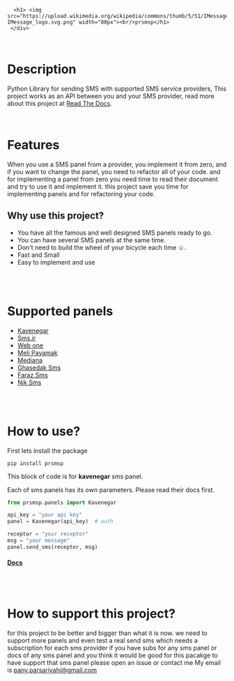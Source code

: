       <h1> <img src="https://upload.wikimedia.org/wikipedia/commons/thumb/5/51/IMessage_logo.svg/2048px-IMessage_logo.svg.png" width="80px"><br/>prsmsp</h1>
     </div>
<p align="center"> <a href="prsmsp.readthedocs.io" target="_blank"><img alt="" src="https://img.shields.io/badge/Website-EA4C89?style=normal&logo=dribbble&logoColor=white" style="vertical-align:center" /></a> <a href="}" target="_blank"><img alt="" src="https://img.shields.io/badge/LinkedIn-0077B5?style=normal&logo=linkedin&logoColor=white" style="vertical-align:center" /></a> </p>

# Description
Python Library for sending SMS with supported SMS service providers, This project works as an API between you and your SMS provider, read more about this project at [Read The Docs](https://prsmsp.readthedocs.io/).

<br>

# Features
When you use a SMS panel from a provider, you implement it from zero, and if you want to change the panel, you need to refactor all of your code.
and for implementing a panel from zero you need time to read their document and try to use it and implement it.
this project save you time for implementing panels and for refactoring your code.

## Why use this project?
- You have all the famous and well designed SMS panels ready to go.
- You can have several SMS panels at the same time.
- Don't need to build the wheel of your bicycle each time ☺.
- Fast and Small
- Easy to implement and use

<br>
<br>

# Supported panels

* [Kavenegar](http://kavenegar.com)
* [Sms.ir](http://sms.ir)
* [Web one](http://webone-sms.ir)
* [Meli Payamak](https://www.melipayamak.com)
* [Mediana](https://mediana.ir)
* [Ghasedak Sms](https://ghasedak.me)
* [Faraz Sms](https://farazsms.com/)
* [Nik Sms](https://niksms.com/)

<br>
<br>

# How to use?
First lets install the package
```shell
pip install prsmsp
```

This block of code is for **kavenegar** sms panel.

Each of sms panels has its own parameters. Please read their docs first.

```python
from prsmsp.panels import Kavenegar

api_key = "your api key"
panel = Kavenegar(api_key)  # auth

receptor = "your receptor"
msg = "your message"
panel.send_sms(receptor, msg)
```

#### [Docs](https://prsmsp.readthedocs.io/en/latest/panels/panels.html)
<br>
<br>

# How to support this project?
for this project to be better and bigger than what it is now.
we need to support more panels and even test a real send sms which needs a subscription for each sms provider 
if you have subs for any sms panel or docs of any sms panel and you think it would be good for this pacakge to have support that sms panel please open an issue or contact me
My email is pany.parsariyahi@gmail.com

